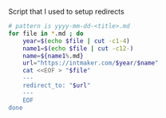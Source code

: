 Script that I used to setup redirects

```bash
# pattern is yyyy-mm-dd-<title>.md
for file in *.md ; do 
    year=$(echo $file | cut -c1-4) 
    name1=$(echo $file | cut -c12-)
    name=${name1%.md}
    url="https://intmaker.com/$year/$name"
    cat <<EOF > "$file"
    ---
    redirect_to: "$url"
    ---
    EOF
done
```
